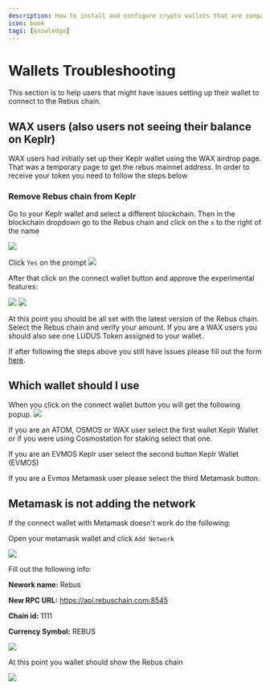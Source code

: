 ```yaml
---
description: How to install and configure crypto wallets that are compatible with Rebus
icon: book
tags: [knowledge]
---
```


# Wallets Troubleshooting

This section is to help users that might have issues setting up their wallet to connect to the Rebus chain.

## WAX users (also users not seeing their balance on Keplr)

WAX users had initially set up their Keplr wallet using the WAX airdrop page. That was a temporary page to get the rebus mainnet address. In order to receive your token you need to follow the steps below

### Remove Rebus chain from Keplr

Go to your Keplr wallet and select a different blockchain.
Then in the blockchain dropdown go to the Rebus chain and click on the `x` to the right of the name

![](<../../public/assets/reset-rebus-1.png>)

Click `Yes` on the prompt
![](<../../public/assets/reset-rebus-2.png>)

After that click on the connect wallet button and approve the experimental features:


![](<../../public/assets/reset-rebus-3.png>)
![](<../../public/assets/reset-rebus-4.png>)

At this point you should be all set with the latest version of the Rebus chain. Select the Rebus chain and verify your amount. If you are a WAX users you should also see one LUDUS Token assigned to your wallet.

If after following the steps above you still have issues please fill out the form [here](https://forms.gle/h2nvK8H2K3WKGXkV9).

## Which wallet should I use

When you click on the connect wallet button you will get the following popup.
![](<../../public/assets/which-wallet.png>)

If you are an ATOM, OSMOS or WAX user select the first wallet Keplr Wallet or if you were using Cosmostation for staking select that one. 

If you are an EVMOS Keplr user select the second button Keplr Wallet (EVMOS)

If you are a Evmos Metamask user please select the third Metamask button.

## Metamask is not adding the network

If the connect wallet with Metamask doesn't work do the following:

Open your metamask wallet and click `Add Network`

![](<../../public/assets/rebus-metamask-1.png>)

Fill out the following info:

**Nework name:** Rebus

**New RPC URL:** https://api.rebuschain.com:8545

**Chain id:** 1111

**Currency Symbol:** REBUS

![](<../../public/assets/rebus-metamask-3.png>)

At this point you wallet should show the Rebus chain

![](<../../public/assets/rebus-metamask-4.png>)